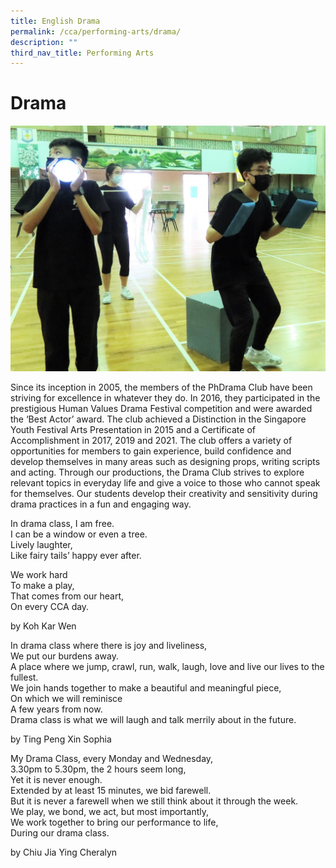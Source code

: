 ```yaml
---
title: English Drama
permalink: /cca/performing-arts/drama/
description: ""
third_nav_title: Performing Arts
---
```

# **Drama**

![](/images/Drama.jpg)


Since its inception in 2005, the members of the PhDrama Club have been striving for excellence in whatever they do. In 2016, they participated in the prestigious Human Values Drama Festival competition and were awarded the ‘Best Actor’ award. The club achieved a Distinction in the Singapore Youth Festival Arts Presentation in 2015 and a Certificate of Accomplishment in 2017, 2019 and 2021. The club offers a variety of opportunities for members to gain experience, build confidence and develop themselves in many areas such as designing props, writing scripts and acting. Through our productions, the Drama Club strives to explore relevant topics in everyday life and give a voice to those who cannot speak for themselves. Our students develop their creativity and sensitivity during drama practices in a fun and engaging way. 

In drama class, I am free.  
I can be a window or even a tree.  
Lively laughter,  
Like fairy tails’ happy ever after.  
  
We work hard  
To make a play,  
That comes from our heart,  
On every CCA day.

by Koh Kar Wen

In drama class where there is joy and liveliness,   
We put our burdens away.  
A place where we jump, crawl, run, walk, laugh, love and live our lives to the fullest.   
We join hands together to make a beautiful and meaningful piece,   
On which we will reminisce  
A few years from now.    
Drama class is what we will laugh and talk merrily about in the future.

by Ting Peng Xin Sophia

My Drama Class, every Monday and Wednesday,   
3.30pm to 5.30pm, the 2 hours seem long,    
Yet it is never enough.   
Extended by at least 15 minutes, we bid farewell.   
But it is never a farewell when we still think about it through the week.    
We play, we bond, we act, but most importantly,   
We work together to bring our performance to life,  
During our drama class.

by Chiu Jia Ying Cheralyn